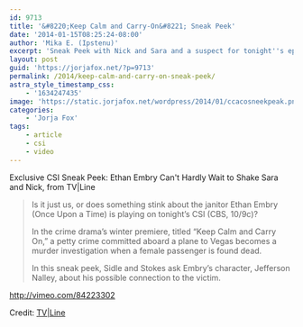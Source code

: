 ```yaml
---
id: 9713
title: '&#8220;Keep Calm and Carry-On&#8221; Sneak Peek'
date: '2014-01-15T08:25:24-08:00'
author: 'Mika E. (Ipstenu)'
excerpt: 'Sneak Peek with Nick and Sara and a suspect for tonight''s episode!'
layout: post
guid: 'https://jorjafox.net/?p=9713'
permalink: /2014/keep-calm-and-carry-on-sneak-peek/
astra_style_timestamp_css:
    - '1634247435'
image: 'https://static.jorjafox.net/wordpress/2014/01/ccacosneekpeak.png'
categories:
    - 'Jorja Fox'
tags:
    - article
    - csi
    - video
---
```


Exclusive CSI Sneak Peek: Ethan Embry Can't Hardly Wait to Shake Sara and Nick, from TV|Line
<blockquote>Is it just us, or does something stink about the janitor Ethan Embry (Once Upon a Time) is playing on tonight’s CSI (CBS, 10/9c)?

In the crime drama’s winter premiere, titled “Keep Calm and Carry On,” a petty crime committed aboard a plane to Vegas becomes a murder investigation when a female passenger is found dead.

In this sneak peek, Sidle and Stokes ask Embry’s character, Jefferson Nalley, about his possible connection to the victim.</blockquote>
http://vimeo.com/84223302

Credit: <a href="http://tvline.com/2014/01/15/csi-season-14-video-ethan-embry/">TV|Line</a>
